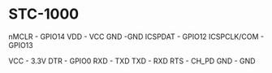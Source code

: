 STC\-1000
=========

nMCLR - GPIO14
VDD - VCC
GND -GND
ICSPDAT - GPIO12
ICSPCLK/COM - GPIO13

VCC - 3.3V
DTR - GPIO0
RXD - TXD
TXD - RXD
RTS - CH_PD
GND - GND

